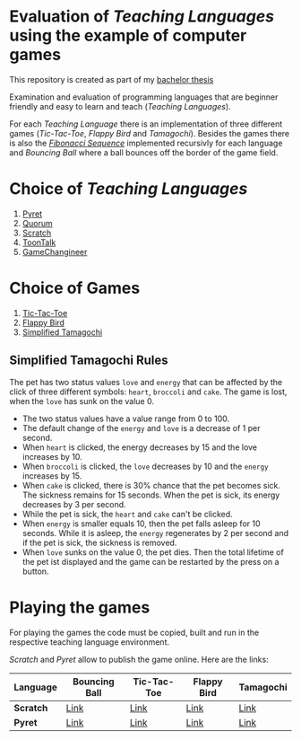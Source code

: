 # Evaluation of *Teaching Languages* using the example of computer games
This repository is created as part of my [bachelor thesis](./BA_Bewertung_und_Vergleich_von_Teaching_Languages)

Examination and evaluation of programming languages that are beginner friendly and easy to learn and teach (*Teaching Languages*).

For each *Teaching Language* there is an implementation of three different games (*Tic-Tac-Toe*, *Flappy Bird* and *Tamagochi*).
Besides the games there is also the [*Fibonacci Sequence*](https://en.wikipedia.org/wiki/Fibonacci_number) implemented recursivly for each language and *Bouncing Ball* where a ball bounces off the border of the game field.

# Choice of *Teaching Languages*
1. [Pyret](https://www.pyret.org/)
2. [Quorum](https://quorumlanguage.com/)
3. [Scratch](https://scratch.mit.edu/)
4. [ToonTalk](http://www.toontalk.com/)
5. [GameChangineer](https://gc.ece.vt.edu/)

# Choice of Games
1. [Tic-Tac-Toe](https://en.wikipedia.org/wiki/Tic-tac-toe)
2. [Flappy Bird](https://en.wikipedia.org/wiki/Flappy_Bird)
3. [Simplified Tamagochi](https://en.wikipedia.org/wiki/Tamagotchi)

## Simplified Tamagochi Rules
The pet has two status values ```love``` and ```energy``` that can be affected by the click of three different symbols: `heart`, `broccoli` and `cake`. The game is lost, when the ```love``` has sunk on the value 0.

- The two status values have a value range from 0 to 100.
- The default change of the `energy` and `love` is a decrease of 1 per second.
- When `heart` is clicked, the energy decreases by 15 and the love increases by 10.
- When `broccoli` is clicked, the `love` decreases by 10 and the `energy` increases by 15.
- When `cake` is clicked, there is 30% chance that the pet becomes sick. The sickness remains for 15 seconds. When the pet is sick, its energy decreases by 3 per second.
- While the pet is sick, the `heart` and `cake` can't be clicked.
- When `energy` is smaller equals 10, then the pet falls asleep for 10 seconds. While it is asleep, the `energy` regenerates by 2 per second and if the pet is sick, the sickness is removed.
- When `love` sunks on the value 0, the pet dies. Then the total lifetime of the pet ist displayed and the game can be restarted by the press on a button.

# Playing the games
For playing the games the code must be copied, built and run in the respective teaching language environment.

*Scratch* and *Pyret* allow to publish the game online. Here are the links:

| Language | Bouncing Ball | Tic-Tac-Toe | Flappy Bird | Tamagochi |
| -------- | ------------- | ----------- | ----------- | --------- |
| **Scratch** | [Link](https://scratch.mit.edu/projects/528813158/) | [Link](https://scratch.mit.edu/projects/519645989/) | [Link](https://scratch.mit.edu/projects/520032916/) | [Link](https://scratch.mit.edu/projects/520609677/) |
| **Pyret** | [Link](https://code.pyret.org/editor#share=1WipznC33V05qX1OHLnZyn6NDwFpl06TZ&v=04918ef) | [Link](https://code.pyret.org/editor#share=1BeSqwazyy9H91pUq3UmseWfq06paNx3L&v=04918ef)| [Link](https://code.pyret.org/editor#share=1SfbRBL_GRpyReX8iDa2iyjINMEj6nDyT&v=04918ef) | [Link](https://code.pyret.org/editor#share=1SfbRBL_GRpyReX8iDa2iyjINMEj6nDyT&v=04918ef) |
